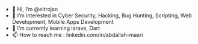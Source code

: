 - 👋 Hi, I’m @eltrojan
- 👀 I’m interested in Cyber Security, Hacking, Bug Hunting, Scripting, Web Development, Mobile Apps Development
- 🌱 I’m currently learning larave, Dart
- 📫 How to reach me : linkedin.com/in/abdallah-masri

<!---
eltrojan/eltrojan is a ✨ special ✨ repository because its `README.md` (this file) appears on your GitHub profile.
You can click the Preview link to take a look at your changes.
--->
